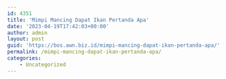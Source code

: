```yaml
---
id: 4351
title: 'Mimpi Mancing Dapat Ikan Pertanda Apa'
date: '2023-04-19T17:42:03+00:00'
author: admin
layout: post
guid: 'https://bos.awn.biz.id/mimpi-mancing-dapat-ikan-pertanda-apa/'
permalink: /mimpi-mancing-dapat-ikan-pertanda-apa/
categories:
    - Uncategorized
---
```


